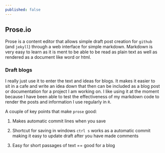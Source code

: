 ```yaml
---
published: false
---
```

## Prose.io

Prose is a content editor that allows simple draft post creation for `github` (and `jekyll`) through a web interface for simple markdown. Markdown is very easy to learn as it is ment to be able to be read as plain text as well as rendered as a document like word or html.

### Draft blogs

I really just use it to enter the text and ideas for blogs. It makes it easier to sit in a cafe and write an idea down that then can be included as a blog post or documentation for a project I am working on. I like using it at the moment because I have been able to test the effectiveness of my markdown code to render the posts and information I use regularly in `R`. 

A couple of key points that make `prose` good:

1. Makes automatic commit lines when you save

2. Shortcut for saving in windows `ctrl s` works as a automatic commit making it easy to update draft after you have made comments

3. Easy for short passages of text == good for a blog


